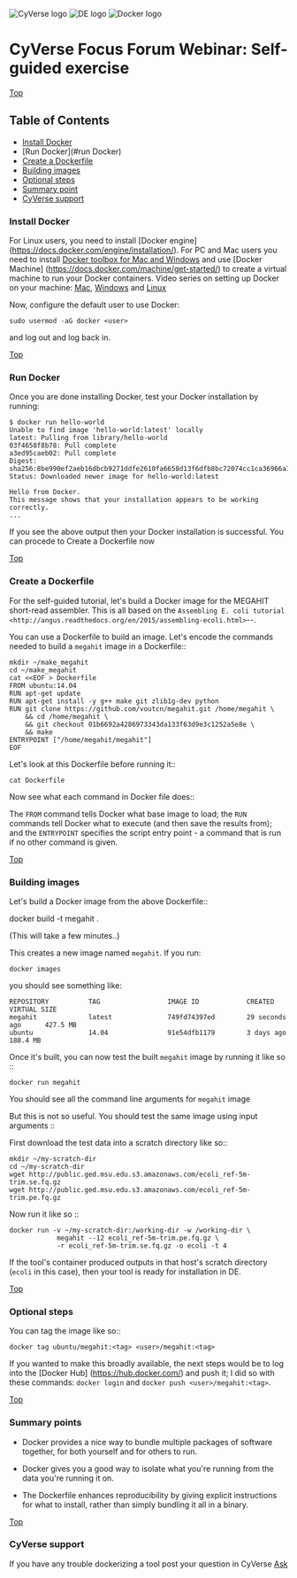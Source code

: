 <a id="top"></a>
<img src="http://imageshack.com/a/img921/9080/F5RKAh.png" alt="CyVerse logo">
<img src="http://imageshack.com/a/img923/2530/PG3oB4.png" alt="DE logo">
<img src="http://imageshack.com/a/img923/6969/JnPuWr.png" alt="Docker logo">

# CyVerse Focus Forum Webinar: Self-guided exercise 

<a href="#top" class="top" id="table-of-contents">Top</a>
## Table of Contents
- [Install Docker](#install)
- [Run Docker](#run Docker)
- [Create a Dockerfile](#createdockerfile)
- [Building images](#buildingimages)
- [Optional steps](#optional)
- [Summary point](#summary)
- [CyVerse support](#support)


<a id="install"></a>
### Install Docker

For Linux users, you need to install [Docker engine] (https://docs.docker.com/engine/installation/). For PC and Mac users you need to install [Docker toolbox for Mac and Windows](https://www.docker.com/products/docker-toolbox) and use [Docker Machine] (https://docs.docker.com/machine/get-started/) to create a virtual machine to run your Docker containers. Video series on setting up Docker on your machine: [Mac](https://www.youtube.com/watch?v=lNkVxDSRo7M), [Windows](https://youtu.be/S7NVloq0EBc) and [Linux](https://www.youtube.com/watch?v=V9AKvZZCWLc)

Now, configure the default user to use Docker:

`sudo usermod -aG docker <user>`

and log out and log back in.

<a href="#top" class="top" id="table-of-contents">Top</a>
<a id="run Docker"></a>
### Run Docker

Once you are done installing Docker, test your Docker installation by running:

```
$ docker run hello-world
Unable to find image 'hello-world:latest' locally
latest: Pulling from library/hello-world
03f4658f8b78: Pull complete
a3ed95caeb02: Pull complete
Digest: sha256:8be990ef2aeb16dbcb9271ddfe2610fa6658d13f6dfb8bc72074cc1ca36966a7
Status: Downloaded newer image for hello-world:latest

Hello from Docker.
This message shows that your installation appears to be working correctly.
...
```
If you see the above output then your Docker installation is successful. You can procede to Create a Dockerfile now

<a href="#top" class="top" id="table-of-contents">Top</a>
<a id="createdockerfile"></a>
### Create a Dockerfile

For the self-guided tutorial, let's build a Docker image for the MEGAHIT short-read assembler. This is all based on the `Assembling E. coli tutorial <http://angus.readthedocs.org/en/2015/assembling-ecoli.html>`--.

You can use a Dockerfile to build an image. Let's encode the commands needed to build a `megahit` image in a Dockerfile::

```
mkdir ~/make_megahit
cd ~/make_megahit
cat <<EOF > Dockerfile
FROM ubuntu:14.04
RUN apt-get update
RUN apt-get install -y g++ make git zlib1g-dev python
RUN git clone https://github.com/voutcn/megahit.git /home/megahit \
    && cd /home/megahit \
    && git checkout 01b6692a4286973343da133f63d9e3c1252a5e8e \
    && make
ENTRYPOINT ["/home/megahit/megahit"]
EOF
```

Let's look at this Dockerfile before running it::

`cat Dockerfile`

Now see what each command in Docker file does::

The `FROM` command tells Docker what base image to load; the `RUN`
commands tell Docker what to execute (and then save the results from);
and the `ENTRYPOINT` specifies the script entry point - a command that is
run if no other command is given.

<a href="#top" class="top" id="table-of-contents">Top</a>
<a id="buildingimages"></a>
### Building images

Let's build a Docker image from the above Dockerfile::

docker build -t megahit .

(This will take a few minutes..)

This creates a new image named `megahit`. If you run:

`docker images`

you should see something like:

```
REPOSITORY          TAG                 IMAGE ID            CREATED             VIRTUAL SIZE
megahit             latest              749fd74397ed        29 seconds ago      427.5 MB
ubuntu              14.04               91e54dfb1179        3 days ago          188.4 MB
```

Once it's built, you can now test the built `megahit` image by running it like so ::

`docker run megahit`

You should see all the command line arguments for `megahit` image

But this is not so useful. You should test the same image using input arguments ::

First download the test data into a scratch directory like so::

```
mkdir ~/my-scratch-dir
cd ~/my-scratch-dir
wget http://public.ged.msu.edu.s3.amazonaws.com/ecoli_ref-5m-trim.se.fq.gz
wget http://public.ged.msu.edu.s3.amazonaws.com/ecoli_ref-5m-trim.pe.fq.gz
```

Now run it like so ::

```
docker run -v ~/my-scratch-dir:/working-dir -w /working-dir \
            megahit --12 ecoli_ref-5m-trim.pe.fq.gz \
            -r ecoli_ref-5m-trim.se.fq.gz -o ecoli -t 4
```
If the tool's container produced outputs in that host's scratch directory (`ecoli` in this case), then your tool is ready for installation in DE.


<a href="#top" class="top" id="table-of-contents">Top</a>
<a id="optional"></a>
### Optional steps

You can tag the image like so::

`docker tag ubuntu/megahit:<tag> <user>/megahit:<tag>`

If you wanted to make this broadly available, the next steps
would be to log into the [Docker Hub] (https://hub.docker.com/) and push it; I did so with these commands: ``docker login`` and ``docker push <user>/megahit:<tag>``.


<a href="#top" class="top" id="table-of-contents">Top</a>
<a id="summary"></a>
### Summary points

* Docker provides a nice way to bundle multiple packages of software
  together, for both yourself and for others to run.

* Docker gives you a good way to isolate what you're running from the
  data you're running it on.

* The Dockerfile enhances reproducibility by giving explicit instructions
  for what to install, rather than simply bundling it all in a binary.


<a href="#top" class="top" id="table-of-contents">Top</a>
<a id="support"></a>
### CyVerse support

If you have any trouble dockerizing a tool post your question in CyVerse [Ask](http://ask.iplantcollaborative.org/questions/)
